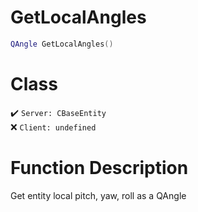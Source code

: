 # GetLocalAngles
```lua
QAngle GetLocalAngles()
```
# Class
✔️ `Server: CBaseEntity`  
❌ `Client: undefined`  

# Function Description
Get entity local pitch, yaw, roll as a QAngle
